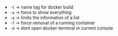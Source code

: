 - `-t` -> name tag for docker build
- `-a` -> force to show everything
- `-q` -> limits the information of a list
- `-f` -> force removal of a running container
- `-d` -> dont open docker-terminal in current console